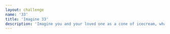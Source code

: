 ```yaml
---
layout: challenge
name: '33'
title: 'Imagine 33'
description: 'Imagine you and your loved one as a cone of icecream, what flavours would you be?'
---
```

